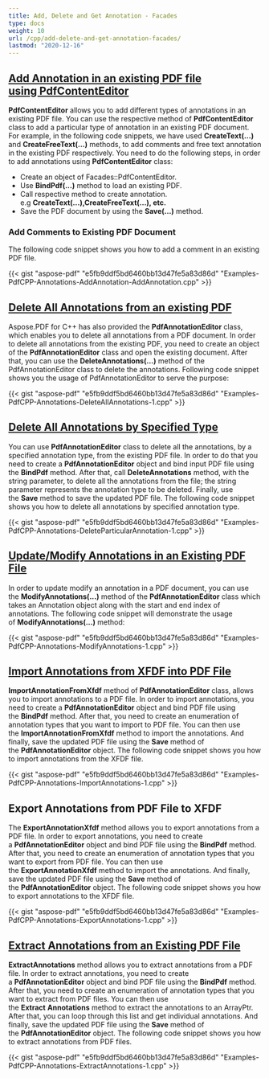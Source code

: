 ```yaml
---
title: Add, Delete and Get Annotation - Facades
type: docs
weight: 10
url: /cpp/add-delete-and-get-annotation-facades/
lastmod: "2020-12-16"
---
```


## <ins>**Add Annotation in an existing PDF file using PdfContentEditor**
**PdfContentEditor** allows you to add different types of annotations in an existing PDF file. You can use the respective method of **PdfContentEditor** class to add a particular type of annotation in an existing PDF document. For example, in the following code snippets, we have used **CreateText(...)** and **CreateFreeText(...)** methods, to add comments and free text annotation in the existing PDF respectively. You need to do the following steps, in order to add annotations using **PdfContentEditor** class:

- Create an object of Facades::PdfContentEditor.
- Use **BindPdf(...)** method to load an existing PDF.
- Call respective method to create annotation. e.g **CreateText(...),CreateFreeText(...), etc.**
- Save the PDF document by using the **Save(...)** method.
### **Add Comments to Existing PDF Document**
The following code snippet shows you how to add a comment in an existing PDF file.

{{< gist "aspose-pdf" "e5fb9ddf5bd6460bb13d47fe5a83d86d" "Examples-PdfCPP-Annotations-AddAnnotation-AddAnnotation.cpp" >}}
## <ins>**Delete All Annotations from an existing PDF**
Aspose.PDF for C++ has also provided the **PdfAnnotationEditor** class, which enables you to delete all annotations from a PDF document. In order to delete all annotations from the existing PDF, you need to create an object of the **PdfAnnotationEditor** class and open the existing document. After that, you can use the **DeleteAnnotations(...)** method of the PdfAnnotationEditor class to delete the annotations. Following code snippet shows you the usage of PdfAnnotationEditor to serve the purpose:



{{< gist "aspose-pdf" "e5fb9ddf5bd6460bb13d47fe5a83d86d" "Examples-PdfCPP-Annotations-DeleteAllAnnotations-1.cpp" >}}
## <ins>**Delete All Annotations by Specified Type**
You can use **PdfAnnotationEditor** class to delete all the annotations, by a specified annotation type, from the existing PDF file. In order to do that you need to create a **PdfAnnotationEditor** object and bind input PDF file using the **BindPdf** method. After that, call **DeleteAnnotations** method, with the string parameter, to delete all the annotations from the file; the string parameter represents the annotation type to be deleted. Finally, use the **Save** method to save the updated PDF file. The following code snippet shows you how to delete all annotations by specified annotation type.



{{< gist "aspose-pdf" "e5fb9ddf5bd6460bb13d47fe5a83d86d" "Examples-PdfCPP-Annotations-DeleteParticularAnnotation-1.cpp" >}}
## <ins>**Update/Modify Annotations in an Existing PDF File**
In order to update modify an annotation in a PDF document, you can use the **ModifyAnnotations(...)** method of the **PdfAnnotationEditor** class which takes an Annotation object along with the start and end index of annotations. The following code snippet will demonstrate the usage of **ModifyAnnotations(...)** method:

{{< gist "aspose-pdf" "e5fb9ddf5bd6460bb13d47fe5a83d86d" "Examples-PdfCPP-Annotations-ModifyAnnotations-1.cpp" >}}
## <ins>**Import Annotations from XFDF into PDF File**
**ImportAnnotationFromXfdf** method of **PdfAnnotationEditor** class, allows you to import annotations to a PDF file. In order to import annotations, you need to create a **PdfAnnotationEditor** object and bind PDF file using the **BindPdf** method. After that, you need to create an enumeration of annotation types that you want to import to PDF file. You can then use the **ImportAnnotationFromXfdf** method to import the annotations. And finally, save the updated PDF file using the **Save** method of the **PdfAnnotationEditor** object. The following code snippet shows you how to import annotations from the XFDF file.



{{< gist "aspose-pdf" "e5fb9ddf5bd6460bb13d47fe5a83d86d" "Examples-PdfCPP-Annotations-ImportAnnotations-1.cpp" >}}
## **Export Annotations from PDF File to XFDF**
The **ExportAnnotationXfdf** method allows you to export annotations from a PDF file. In order to export annotations, you need to create a **PdfAnnotationEditor** object and bind PDF file using the **BindPdf** method. After that, you need to create an enumeration of annotation types that you want to export from PDF file. You can then use the **ExportAnnotationXfdf** method to import the annotations. And finally, save the updated PDF file using the **Save** method of the **PdfAnnotationEditor** object. The following code snippet shows you how to export annotations to the XFDF file.



{{< gist "aspose-pdf" "e5fb9ddf5bd6460bb13d47fe5a83d86d" "Examples-PdfCPP-Annotations-ExportAnnotations-1.cpp" >}}
## <ins>**Extract Annotations from an Existing PDF File**
**ExtractAnnotations** method allows you to extract annotations from a PDF file. In order to extract annotations, you need to create a **PdfAnnotationEditor** object and bind PDF file using the **BindPdf** method. After that, you need to create an enumeration of annotation types that you want to extract from PDF files. You can then use the **Extract** **Annotations** method to extract the annotations to an ArrayPtr. After that, you can loop through this list and get individual annotations. And finally, save the updated PDF file using the **Save** method of the **PdfAnnotationEditor** object. The following code snippet shows you how to extract annotations from PDF files.



{{< gist "aspose-pdf" "e5fb9ddf5bd6460bb13d47fe5a83d86d" "Examples-PdfCPP-Annotations-ExtractAnnotations-1.cpp" >}}
